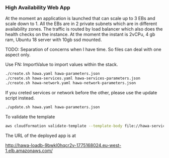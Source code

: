 ### High Availability Web App

At the moment an application is launched that can scale up to 3 EBs and scale down to 1. All the EBs are in 2 private subnets which are in different availability zones. The traffic is routed by load balancer which also does the health checks on the instance. At the moment the instant is 2vCPu, 4 gb ram, Ubuntu 18 server with 10gb ssd mounted.

TODO: Separation of concerns when I have time. So files can deal with one aspect only.

Use FN: ImportValue to import values within the stack.

```bash
./create.sh hawa.yaml hawa-parameters.json
./create.sh hawa-services.yaml hawa-services-parameters.json
./create.sh hawa-network.yaml hawa-network-parameters.json
```

If you creted services or network before the other, please use the update script instead.

```bash
./update.sh hawa.yaml hawa-parameters.json
```

To validate the template

```bash
aws cloudformation validate-template --template-body file://hawa-services.yaml
```

The URL of the deployed app is at

http://hawa-loadb-9bwkl0hqcr2v-1775168024.eu-west-1.elb.amazonaws.com/
